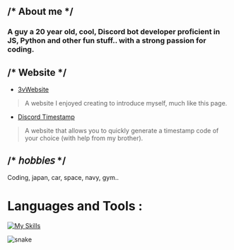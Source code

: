 ## /* About me */

### A guy a 20 year old, cool, Discord bot developer proficient in JS, Python and other fun stuff.. with a strong passion for coding.

## /* Website */

- [3vWebsite](https://3vfi-dev.github.io/)
> A website I enjoyed creating to introduce myself, much like this page.

- [Discord Timestamp](https://r.3v.fi/discord-timestamps/)
> A website that allows you to quickly generate a timestamp code of your choice (with help from my brother).

## /* 𝘩𝘰𝘣𝘣𝘪𝘦𝘴 */

Coding, japan, car, space, navy, gym..

# Languages and Tools :

[![My Skills](https://skillicons.dev/icons?i=js,discordjs,discord,idea,nodejs,phpstorm,webstorm,py,vscode,html,css,cs,cpp,htmx)](https://skillicons.dev)


![snake](https://github.com/user-attachments/assets/319ce804-4f57-4a93-aba2-8f92eb64e52f)


